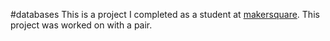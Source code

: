 #databases
This is a project I completed as a student at [makersquare](http://makersquare.com). This project was worked on with a pair.